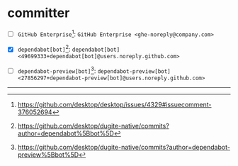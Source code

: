 # committer

- [ ] `GitHub Enterprise`[^github-enterprise]: `GitHub Enterprise <ghe-noreply@company.com>`
- [x] `dependabot[bot]`[^dependabot-bot]: `dependabot[bot] <49699333+dependabot[bot]@users.noreply.github.com>`
- [ ] `dependabot-preview[bot]`[^dependabot-preview-bot]: `dependabot-preview[bot] <27856297+dependabot-preview[bot]@users.noreply.github.com>`


---

[^github-enterprise]: https://github.com/desktop/desktop/issues/4329#issuecomment-376052694
[^dependabot-bot]: https://github.com/desktop/dugite-native/commits?author=dependabot%5Bbot%5D
[^dependabot-preview-bot]: https://github.com/desktop/dugite-native/commits?author=dependabot-preview%5Bbot%5D

